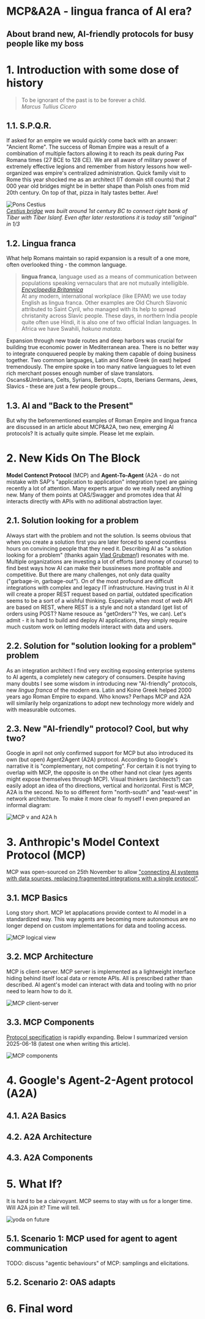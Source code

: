# MCP&A2A - lingua franca of AI era?
## About brand new, AI-friendly protocols for busy people like my boss

# 1. Introduction with some dose of history

> To be ignorant of the past is to be forever a child.<br>
> *Marcus Tullius Cicero*

## 1.1. S.P.Q.R.

If asked for an empire we would quickly come back with an answer: "Ancient Rome". The success of Roman Empire was a result of a combination of multiple factors allowing it to reach its peak during Pax Romana times (27 BCE to 128 CE). We are all aware of military power of extremely effective legions and remember from history lessons how well-organized was empire's centralized administration. Quick family visit to Rome this year shocked me as an architect (IT domain still counts) that 2 000 year old bridges might be in better shape than Polish ones from mid 20th century. On top of that, pizza in Italy tastes better. Ave!

![Pons Cestius](pons-cestius.jpg)<br>
*[Cestius bridge](https://en.m.wikipedia.org/wiki/Pons_Cestius) was built around 1st century BC to connect right bank of Tiber with Tiber Islanf. Even after later restorations it is today still "original" in 1/3*

## 1.2. Lingua franca

What help Romans maintain so rapid expansion  is a result of a one more, often overlooked thing - the common language.

> **lingua franca**, language used as a means of communication between populations speaking vernaculars that are not mutually intelligible.
> [*Encyclopedia Britannica*](https://www.britannica.com/topic/lingua-franca)<br>
> At any modern, international workplace (like EPAM) we use today English as lingua franca. Other examples are Old Church Slavonic attributed to Saint Cyril, who managed with its help to spread christanity across Slavic people. These days, in northern India people quite often use Hindi, it is also one of two official Indian languages. In Africa we have Swahili, *hakuna matata*.

Expansion through new trade routes and deep harbors was crucial for building true economic power in Mediterranean area. There is no better way to integrate conquuered people by making them capable of doing business together. Two common languages, Latin and Kone Greek (in east) helped tremendously. The empire spoke in too many native languagues to let even rich merchant posses enough number of slave translators. Oscans&Umbrians, Celts, Syrians, Berbers, Copts, Iberians Germans, Jews, Slavics - these are just a few people groups...

## 1.3. AI and "Back to the Present"

But why the beforementioned examples of Roman Empire and lingua franca are discussed in an article about MCP&A2A, two new, emerging AI protocols?
It is actually quite simple. Please let me explain.

# 2. New Kids On The Block
**Model Contenct Protocol** (MCP) and **Agent-To-Agent** (A2A - do not mistake with SAP's "application to application" integration type) are gaining recently a lot of attention. Many experts argue do we really need anything new. Many of them points at OAS/Swagger and promotes idea that AI interacts directly with APIs with no adiitional abstraction layer.

## 2.1. Solution looking for a problem
Always start with the problem and not the solution. Is seems obvious that when you create a solution first you are later forced to spend countless hours on convincing people that they need it.
Describing AI as "a solution looking for a problem" (thanks again [Vlad Grubman](https://www.linkedin.com/in/vladgrubman/)!) resonates with me. Multiple organizations are investing a lot of efforts (and money of course) to find best ways how AI can make their bussineses more profitable and competitive. But there are many challenges, not only data quality ("garbage-in, garbage-out"). On of the most profound are difficult integrations with complex and legacy IT infrastructure. Having trust in AI it will create a proper REST request based on partial, outdated specification seems to be a sort of a wishful thinking. Especially when most of web API are based on REST, where REST is a style and not a standard (get list of orders using POST? Name resouce as "getOrders"? Yes, we can).
Let's admit - it is hard to build and deploy AI applications, they simply require much custom work on letting models interact with data and users.

## 2.2. Solution for "solution looking for a problem" problem
As an integration architect I find very exciting exposing enterprise systems to AI agents, a completely new category of consumers. Despite having many doubts I see some wisdom in introducing new "AI-friendly" protocols, new *lingua franca* of the modern era. Latin and Koine Greek helped 2000 years ago Roman Empire to expand. Who knows? Perhaps MCP and A2A will similarily help organizations to adopt new technology more widely and with measurable outcomes.

## 2.3. New "AI-friendly" protocol? Cool, but why two?
Google in april not only confirmed support for MCP but also introduced its own (but open) Agent2Agent (A2A) protocol. According to Google's narrative it is "complementary, not competing". For certain it is not trying to overlap with MCP, the opposite is on the other hand not clear (yes agents might expose themselves through MCP).
Visual thinkers (architects?) can easily adopt an idea of tho directions, vertical and horizontal. First is MCP, A2A is the second. No to so different form "north-south" and "east-west" in network architecture. To make it more clear fo myself I even prepared an informal diagram:

![MCP v and A2A h](mcp-a2s-h-v.jpg)

# 3. Anthropic's Model Context Protocol (MCP)
MCP was open-sourced on 25th November to allow ["connecting AI systems with data sources, replacing fragmented integrations with a single protocol"](https://www.anthropic.com/news/model-context-protocol).

## 3.1. MCP Basics
Long story short. MCP let applacations provide context to AI model in a standardized way. This way agents are becoming more autonomous are no longer depend on custom implementations for data and tooling access.

![MCP logical view](mcp_hld.png)

## 3.2. MCP Architecture
MCP is client-server. MCP server is implemented as a lightweight interface hiding behind itself local data or remote APIs. All is prescribed rather than described. AI agent's model can interact with data and tooling with no prior need to learn how to do it.

![MCP client-server](mcp_lld.png)

## 3.3. MCP Components
[Protocol specification](https://modelcontextprotocol.io/introduction) is rapidly expanding. Below I summarized version 2025-06-18 (latest one when writing this article).

![MCP components](mcp_breakdown.png)

# 4. Google's Agent-2-Agent protocol (A2A)

## 4.1. A2A Basics

## 4.2. A2A Architecture

## 4.3. A2A Components

# 5. What If?
It is hard to be a clairvoyant. MCP seems to stay with us for a longer time. Will A2A join it? Time will tell. 

![yoda on future](yoda-future.jpg)


## 5.1. Scenario 1: MCP used for agent to agent communication
TODO: discuss "agentic behaviours" of MCP: samplings and elicitations.

## 5.2. Scenario 2: OAS adapts

# 6. Final word





